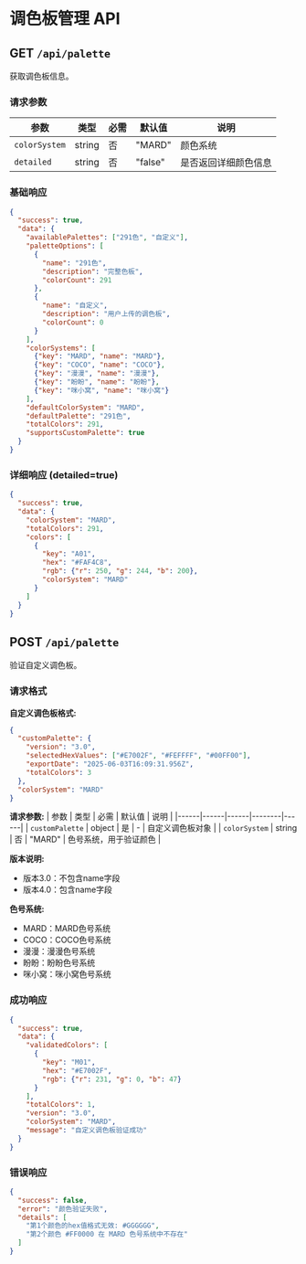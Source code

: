 # 调色板管理 API

## GET `/api/palette`

获取调色板信息。

### 请求参数

| 参数 | 类型 | 必需 | 默认值 | 说明 |
|------|------|------|--------|------|
| `colorSystem` | string | 否 | "MARD" | 颜色系统 |
| `detailed` | string | 否 | "false" | 是否返回详细颜色信息 |

### 基础响应

```json
{
  "success": true,
  "data": {
    "availablePalettes": ["291色", "自定义"],
    "paletteOptions": [
      {
        "name": "291色",
        "description": "完整色板",
        "colorCount": 291
      },
      {
        "name": "自定义",
        "description": "用户上传的调色板",
        "colorCount": 0
      }
    ],
    "colorSystems": [
      {"key": "MARD", "name": "MARD"},
      {"key": "COCO", "name": "COCO"},
      {"key": "漫漫", "name": "漫漫"},
      {"key": "盼盼", "name": "盼盼"},
      {"key": "咪小窝", "name": "咪小窝"}
    ],
    "defaultColorSystem": "MARD",
    "defaultPalette": "291色",
    "totalColors": 291,
    "supportsCustomPalette": true
  }
}
```

### 详细响应 (detailed=true)

```json
{
  "success": true,
  "data": {
    "colorSystem": "MARD",
    "totalColors": 291,
    "colors": [
      {
        "key": "A01",
        "hex": "#FAF4C8",
        "rgb": {"r": 250, "g": 244, "b": 200},
        "colorSystem": "MARD"
      }
    ]
  }
}
```

## POST `/api/palette`

验证自定义调色板。

### 请求格式

**自定义调色板格式:**
```json
{
  "customPalette": {
    "version": "3.0",
    "selectedHexValues": ["#E7002F", "#FEFFFF", "#00FF00"],
    "exportDate": "2025-06-03T16:09:31.956Z",
    "totalColors": 3
  },
  "colorSystem": "MARD"
}
```

**请求参数:**
| 参数 | 类型 | 必需 | 默认值 | 说明 |
|------|------|------|--------|------|
| `customPalette` | object | 是 | - | 自定义调色板对象 |
| `colorSystem` | string | 否 | "MARD" | 色号系统，用于验证颜色 |

**版本说明:**
- 版本3.0：不包含name字段
- 版本4.0：包含name字段

**色号系统:**
- MARD：MARD色号系统
- COCO：COCO色号系统
- 漫漫：漫漫色号系统
- 盼盼：盼盼色号系统
- 咪小窝：咪小窝色号系统

### 成功响应

```json
{
  "success": true,
  "data": {
    "validatedColors": [
      {
        "key": "M01",
        "hex": "#E7002F",
        "rgb": {"r": 231, "g": 0, "b": 47}
      }
    ],
    "totalColors": 1,
    "version": "3.0",
    "colorSystem": "MARD",
    "message": "自定义调色板验证成功"
  }
}
```

### 错误响应

```json
{
  "success": false,
  "error": "颜色验证失败",
  "details": [
    "第1个颜色的hex值格式无效: #GGGGGG",
    "第2个颜色 #FF0000 在 MARD 色号系统中不存在"
  ]
}
```
